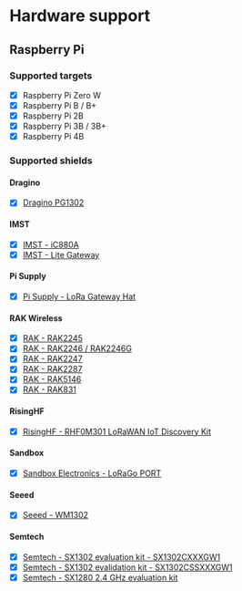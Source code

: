 # Hardware support

<!-- toc -->

## Raspberry Pi

### Supported targets

* [x] Raspberry Pi Zero W
* [x] Raspberry Pi B / B+
* [x] Raspberry Pi 2B
* [x] Raspberry Pi 3B / 3B+
* [x] Raspberry Pi 4B

### Supported shields

#### Dragino

* [x] [Dragino PG1302](https://www.dragino.com/products/lora/item/223-pg1302.html)

#### IMST

* [x] [IMST - iC880A](https://wireless-solutions.de/products/long-range-radio/ic880a.html)
* [x] [IMST - Lite Gateway](https://wireless-solutions.de/products/long-range-radio/lora-lite-gateway.html)

#### Pi Supply

* [x] [Pi Supply - LoRa Gateway Hat](https://uk.pi-supply.com/products/iot-lora-gateway-hat-for-raspberry-pi)

#### RAK Wireless

* [x] [RAK - RAK2245](https://store.rakwireless.com/products/rak2245-pi-hat)
* [x] [RAK - RAK2246 / RAK2246G](https://store.rakwireless.com/products/rak7246-lpwan-developer-gateway)
* [x] [RAK - RAK2247](https://store.rakwireless.com/products/rak2247-lpwan-gateway-concentrator-module)
* [x] [RAK - RAK2287](https://store.rakwireless.com/products/rak2287-lpwan-gateway-concentrator-module)
* [x] [RAK - RAK5146](https://store.rakwireless.com/products/wislink-lpwan-concentrator-rak5146)
* [x] [RAK - RAK831](https://store.rakwireless.com/products/rak831-gateway-module)

#### RisingHF

* [x] [RisingHF - RHF0M301 LoRaWAN IoT Discovery Kit](http://risinghf.com/#/product-details?product_id=9&lang=en)

#### Sandbox

* [x] [Sandbox Electronics - LoRaGo PORT](https://sandboxelectronics.com/?product=lorago-port-multi-channel-lorawan-gateway)

#### Seeed

* [x] [Seeed - WM1302](https://wiki.seeedstudio.com/WM1302_module/)

#### Semtech

* [x] [Semtech - SX1302 evaluation kit - SX1302CXXXGW1](https://www.semtech.com/products/wireless-rf/lora-core/sx1302cxxxgw1)
* [x] [Semtech - SX1302 evalidation kit - SX1302CSSXXXGW1](https://www.semtech.com/products/wireless-rf/lora-core/sx1302cssxxxgw1)
* [x] [Semtech - SX1280 2.4 GHz evaluation kit](https://www.semtech.com/products/wireless-rf/lora-24ghz/sx1280zxxxxgw1)
